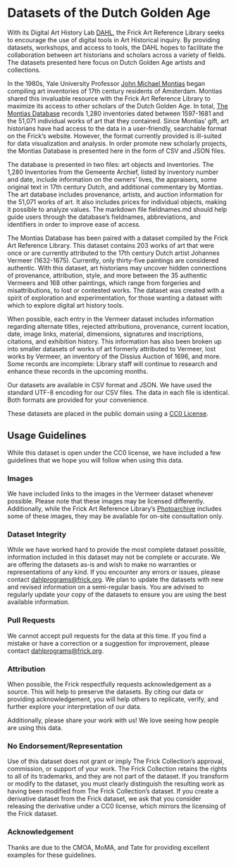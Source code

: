 # Datasets of the Dutch Golden Age
With its Digital Art History Lab [DAHL]( https://www.frick.org/research/DAHL), the Frick Art Reference Library seeks to encourage the use of digital tools in Art Historical inquiry. By providing datasets, workshops, and access to tools, the DAHL hopes to facilitate the collaboration between art historians and scholars across a variety of fields. The datasets presented here focus on Dutch Golden Age artists and collections. 

In the 1980s, Yale University Professor [John Michael Montias]( http://research.frick.org/montias/home.php) began compiling art inventories of 17th century residents of Amsterdam. Montias shared this invaluable resource with the Frick Art Reference Library to maximize its access to other scholars of the Dutch Golden Age. In total, [The Montias Database]( http://research.frick.org/montiasart/browserecord.php?-action=browse&-recid=17329) records 1,280 inventories dated between 1597-1681 and the 51,071 individual works of art that they contained. Since Montias’ gift, art historians have had access to the data in a user-friendly, searchable format on the Frick’s website. However, the format currently provided is ill-suited for data visualization and analysis. In order promote new scholarly projects, the Montias Database is presented here in the form of CSV and JSON files.

The database is presented in two files: art objects and inventories. The 1,280 Inventories from the Gemeente Archief, listed by inventory number and date, include information on the owners’ lives, the appraisers, some original text in 17th century Dutch, and additional commentary by Montias. The art database includes provenance, artists, and auction information for the 51,071 works of art. It also includes prices for individual objects, making it possible to analyze values. The markdown file fieldnames.md should help guide users through the database’s fieldnames, abbreviations, and identifiers in order to improve ease of access. 

The Montias Database has been paired with a dataset compiled by the Frick Art Reference Library. This dataset contains 203 works of art that were once or are currently attributed to the 17th century Dutch artist Johannes Vermeer (1632-1675). Currently, only thirty-five paintings are considered authentic. With this dataset, art historians may uncover hidden connections of provenance, attribution, style, and more between the 35 authentic Vermeers and 168 other paintings, which range from forgeries and misattributions, to lost or contested works. The dataset was created with a spirit of exploration and experimentation, for those wanting a dataset with which to explore digital art history tools.  

When possible, each entry in the Vermeer dataset includes information regarding alternate titles, rejected attributions, provenance, current location, date, image links, material, dimensions, signatures and inscriptions, citations, and exhibition history. This information has also been broken up into smaller datasets of works of art formerly attributed to Vermeer, lost works by Vermeer, an inventory of the Dissius Auction of 1696, and more. Some records are incomplete: Library staff will continue to research and enhance these records in the upcoming months.

Our datasets are available in CSV format and JSON. We have used the standard UTF-8 encoding for our CSV files. The data in each file is identical. Both formats are provided for your convenience. 

These datasets are placed in the public domain using a [CC0 License]( https://creativecommons.org/publicdomain/zero/1.0/).

## Usage Guidelines
While this dataset is open under the CC0 license, we have included a few guidelines that we hope you will follow when using this data.
### Images
We have included links to the images in the Vermeer dataset whenever possible. Please note that these images may be licensed differently. Additionally, while the Frick Art Reference Library’s [Photoarchive](https://www.frick.org/research/photoarchive) includes some of these images, they may be available for on-site consultation only. 
### Dataset Integrity
While we have worked hard to provide the most complete dataset possible, information included in this dataset may not be complete or accurate. We are offering the datasets as-is and wish to make no warranties or representations of any kind. If you encounter any errors or issues, please contact dahlprograms@frick.org. 
We plan to update the datasets with new and revised information on a semi-regular basis. You are advised to regularly update your copy of the datasets to ensure you are using the best available information.
### Pull Requests
We cannot accept pull requests for the data at this time. If you find a mistake or have a correction or a suggestion for improvement, please contact dahlprograms@frick.org.  
### Attribution
When possible, the Frick respectfully requests acknowledgement as a source. This will help to preserve the datasets. By citing our data or providing acknowledgement, you will help others to replicate, verify, and further explore your interpretation of our data.  

Additionally, please share your work with us! We love seeing how people are using this data. 
### No Endorsement/Representation
Use of this dataset does not grant or imply The Frick Collection’s approval, commission, or support of your work. The Frick Collection retains the rights to all of its trademarks, and they are not part of the dataset. If you transform or modify to the dataset, you must clearly distinguish the resulting work as having been modified from The Frick Collection’s dataset. If you create a derivative dataset from the Frick dataset, we ask that you consider releasing the derivative under a CC0 license, which mirrors the licensing of the Frick dataset. 
### Acknowledgement
Thanks are due to the CMOA, MoMA, and Tate for providing excellent examples for these guidelines. 


